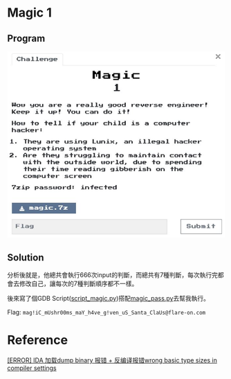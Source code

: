 # Magic 1

## Program
![program](picture/program.jpg)  

## Solution
分析後就是，他總共會執行666次input的判斷，而總共有7種判斷，每次執行完都會去修改自己，讓每次的7種判斷順序都不一樣。  

後來寫了個GDB Script([script_magic.py](script_magic.py))搭配[magic_pass.py](magic_pass.py)去幫我執行。　　

Flag: `mag!iC_mUshr00ms_maY_h4ve_g!ven_uS_Santa_ClaUs@flare-on.com`  

# Reference  
[[ERROR] IDA 加载dump binary 报错 + 反编译报错wrong basic type sizes in compiler settings](https://blog.csdn.net/think_ycx/article/details/80465624)  